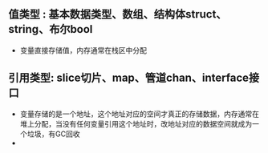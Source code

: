## 值类型 : 基本数据类型、数组、结构体struct、string、布尔bool
 - 变量直接存储值，内存通常在栈区中分配
## 引用类型: slice切片、map、管道chan、interface接口
 - 变量存储的是一个地址，这个地址对应的空间才真正的存储数据，内存通常在堆上分配，当没有任何变量引用这个地址时，改地址对应的数据空间就成为一个垃圾，有GC回收
 - 